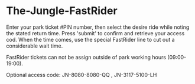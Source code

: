 # The-Jungle-FastRider

 Enter your park ticket #PIN number, then select the desire  ride while noting the stated return time.
 Press 'submit' to confirm and retrieve your access cod.
 When the time comes, use the special FastRider line to cut out a considerable wait time.
 
 FastRider tickets can not be assign outside of park working hours (09:00-19:00).
 
 Optional access code:
 JN-8080-8080-QQ ,
 JN-3117-5100-LH
 
